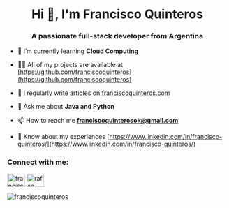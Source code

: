 <h1 align="center">Hi 👋, I'm Francisco Quinteros</h1>
<h3 align="center">A passionate full-stack developer from Argentina</h3>

- 🌱 I’m currently learning **Cloud Computing**

- 👨‍💻 All of my projects are available at [https://github.com/franciscoquinteros](https://github.com/franciscoquinteros)

- 📝 I regularly write articles on [franciscoquinteros.com](franciscoquinteros.com)

- 💬 Ask me about **Java and Python**

- 📫 How to reach me **franciscoquinterosok@gmail.com**

- 📄 Know about my experiences [https://www.linkedin.com/in/francisco-quinteros/](https://www.linkedin.com/in/francisco-quinteros/)

<h3 align="left">Connect with me:</h3>
<p align="left">
<a href="https://linkedin.com/in/francisco-quinteros" target="blank"><img align="center" src="https://raw.githubusercontent.com/rahuldkjain/github-profile-readme-generator/master/src/images/icons/Social/linked-in-alt.svg" alt="francisco-quinteros" height="30" width="40" /></a>
<a href="https://fb.com/rafaq" target="blank"><img align="center" src="https://raw.githubusercontent.com/rahuldkjain/github-profile-readme-generator/master/src/images/icons/Social/facebook.svg" alt="rafaq" height="30" width="40" /></a>
</p>

<p><img align="center" src="https://github-readme-stats.vercel.app/api/top-langs?username=franciscoquinteros&show_icons=true&locale=en&layout=compact" alt="franciscoquinteros" /></p>

